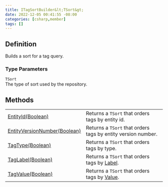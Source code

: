 ```yaml
---
title: ITagSortBuilder&lt;TSort&gt;
date: 2022-12-05 00:41:55 -08:00
categories: [csharp,member]
tags: []
---
```


## Definition

Builds a sort for a tag query.

### Type Parameters
`TSort`<br />The type of sort used by the repository.
## Methods
<table><tr><td><!--/posts/csharp.member.entitydb.abstractions.queries.sortbuilders.itagsortbuilder`1.entityid/--><a href='#'>EntityId(Boolean)</a></td><td>
Returns a <code class='language-plaintext highlighter-rouge'>TSort</code> that orders tags by entity id.
</td></tr><tr><td><!--/posts/csharp.member.entitydb.abstractions.queries.sortbuilders.itagsortbuilder`1.entityversionnumber/--><a href='#'>EntityVersionNumber(Boolean)</a></td><td>
Returns a <code class='language-plaintext highlighter-rouge'>TSort</code> that orders tags by entity version number.
</td></tr><tr><td><!--/posts/csharp.member.entitydb.abstractions.queries.sortbuilders.itagsortbuilder`1.tagtype/--><a href='#'>TagType(Boolean)</a></td><td>
Returns a <code class='language-plaintext highlighter-rouge'>TSort</code> that orders tags by type.
</td></tr><tr><td><!--/posts/csharp.member.entitydb.abstractions.queries.sortbuilders.itagsortbuilder`1.taglabel/--><a href='#'>TagLabel(Boolean)</a></td><td>
Returns a <code class='language-plaintext highlighter-rouge'>TSort</code> that orders tags by <!--/posts/csharp.member.entitydb.abstractions.tags.itag.label/--><a href='#'>Label</a>.
</td></tr><tr><td><!--/posts/csharp.member.entitydb.abstractions.queries.sortbuilders.itagsortbuilder`1.tagvalue/--><a href='#'>TagValue(Boolean)</a></td><td>
Returns a <code class='language-plaintext highlighter-rouge'>TSort</code> that orders tags by <!--/posts/csharp.member.entitydb.abstractions.tags.itag.value/--><a href='#'>Value</a>.
</td></tr></table>
